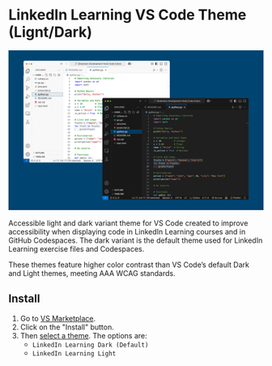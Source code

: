 # LinkedIn Learning VS Code Theme (Lignt/Dark)

![LinkedIn Learning VS Code Theme](images/linkedinlearning-vscode-theme.png)

Accessible light and dark variant theme for VS Code created to improve accessibility when displaying code in LinkedIn Learning courses and in GitHub Codespaces. The dark variant is the default theme used for LinkedIn Learning exercise files and Codespaces.

These themes feature higher color contrast than VS Code’s default Dark and Light themes, meeting AAA WCAG standards.

## Install

1. Go to [VS Marketplace](https://marketplace.visualstudio.com/items?itemName=linkedinlearning.linkedinlearning-vscode-theme).
2. Click on the "Install" button.
3. Then [select a theme](https://code.visualstudio.com/docs/getstarted/themes#_selecting-the-color-theme). The options are:
   - `LinkedIn Learning Dark (Default)`
   - `LinkedIn Learning Light`
